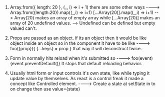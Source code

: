 1. Array.from({ length: 20 }, (\_, i) => i + 1) there are some other ways ---->
   Array.from({length:20}).map((\_,i) => i+1)
   [...Array(20)].map((\_,i) => i+1)
   --> Array(20) makes an array of empty array while [...Array(20)] makes an array of 20 undefined values.
   --> Undefined can be defined but empty valued can't.

2. Props are passed as an object. if its an object then it would be like object inside an object so in the component it have to be like ---->
   foo({prop}){
   {...keys} = prop
   }
   that way it will deconstruct twice.

3. Form in normally hits reload when it's submitted so ---->
   foo(event){event.preventDefault()}
   It stops that default reloading behavior.

4. Usually html form or input controls it's own state, like while typing it update value by themselves. As react is a control freak it made a concept like Controlled element. ---->
   Create a state at setState in to on change then use value={state}
